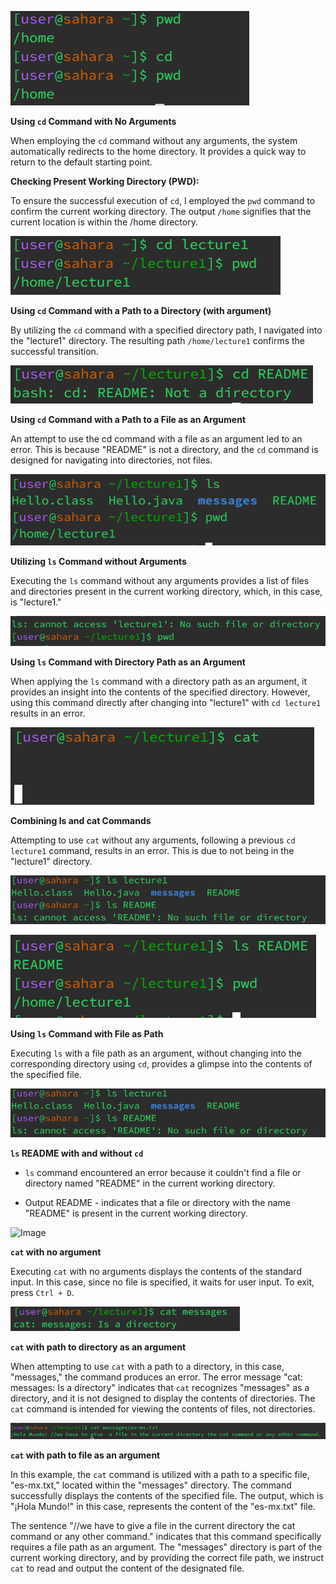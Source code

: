 
![Image](cdnoarguments.png)

**Using `cd` Command with No Arguments**

When employing the `cd` command without any arguments, the system automatically redirects to the home directory. It provides a quick way to return to the default starting point.

**Checking Present Working Directory (PWD):**

To ensure the successful execution of `cd`, I employed the `pwd` command to confirm the current working directory. The output `/home` signifies that the current location is within the /home directory.

![Image](cdwithargument.png)

**Using `cd` Command with a Path to a Directory (with argument)**

By utilizing the `cd` command with a specified directory path, I navigated into the "lecture1" directory. The resulting path `/home/lecture1` confirms the successful transition.

![Image](cdfileargument.png)

**Using `cd` Command with a Path to a File as an Argument**

An attempt to use the cd command with a file as an argument led to an error. This is because "README" is not a directory, and the `cd` command is designed for navigating into directories, not files.

![Image](lsnoargument.png)

**Utilizing `ls` Command without Arguments**

Executing the `ls` command without any arguments provides a list of files and directories present in the current working directory, which, in this case, is "lecture1."

![Image](lsdirectoryaspath.png)

**Using `ls` Command with Directory Path as an Argument**

When applying the `ls` command with a directory path as an argument, it provides an insight into the contents of the specified directory. However, using this command directly after changing into "lecture1" with `cd lecture1` results in an error.



![Image](catnoargument.png)

**Combining ls and cat Commands**

Attempting to use `cat` without any arguments, following a previous `cd lecture1` command, results in an error. This is due to not being in the "lecture1" directory.

![Image](LSWITHOUTCD.png)


![Image](lsproperfileaspath.png)

**Using `ls` Command with File as Path**

Executing `ls` with a file path as an argument, without changing into the corresponding directory using `cd`, provides a glimpse into the contents of the specified file.


![Image](LSWITHOUTCD.png)

**`ls` README with and without `cd`**

- `ls` command encountered an error because it couldn't find a file or directory named "README" in the current working directory.

- Output README - indicates that a file or directory with the name "README" is present in the current working directory.

![Image](catwithnoargument.png)

**`cat` with no argument**

Executing `cat` with no arguments displays the contents of the standard input. In this case, since no file is specified, it waits for user input. To exit, press `Ctrl + D`.


![Image](catdirectory.png)

**`cat` with path to directory as an argument** 

When attempting to use `cat` with a path to a directory, in this case, "messages," the command produces an error. The error message "cat: messages: Is a directory" indicates that `cat` recognizes "messages" as a directory, and it is not designed to display the contents of directories. The `cat` command is intended for viewing the contents of files, not directories.

![Image](catmessagesfile.png)

**`cat` with path to file as an argument**

In this example, the `cat` command is utilized with a path to a specific file, "es-mx.txt," located within the "messages" directory. The command successfully displays the contents of the specified file. The output, which is "¡Hola Mundo!" in this case, represents the content of the "es-mx.txt" file.

The sentence "//we have to give a file in the current directory the cat command or any other command." indicates that this command specifically requires a file path as an argument. The "messages" directory is part of the current working directory, and by providing the correct file path, we instruct `cat` to read and output the content of the designated file.













  








